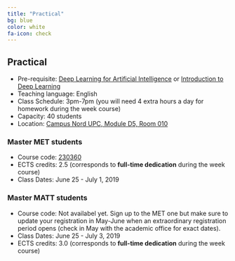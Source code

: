 ```yaml
---
title: "Practical"
bg: blue
color: white
fa-icon: check
---
```


## Practical

* Pre-requisite: [Deep Learning for Artificial Intelligence](https://telecombcn-dl.github.io/2018-dlai/) or [Introduction to Deep Learning](https://telecombcn-dl.github.io/2019-idl/)
* Teaching language: English
* Class Schedule: 3pm-7pm (you will need 4 extra hours a day for homework during the week course)
* Capacity: 40 students
* Location: [Campus Nord UPC, Module D5, Room 010](https://imatge.upc.edu/web/contact)

### Master MET students
* Course code: [230360](http://infoteleco.upc.edu/documents/guia_docent/assignatures/all/ang/230360.pdf)
* ECTS credits: 2.5 (corresponds to **full-time dedication** during the week course)
* Class Dates: June 25 - July 1, 2019

### Master MATT students
* Course code: Not availabel yet. Sign up to the MET one but make sure to update your registration in May-June when an extraordinary registration period opens (check in May with the academic office for exact dates).
* Class Dates: June 25 - July 3, 2019
* ECTS credits: 3.0 (corresponds to **full-time dedication** during the week course)
